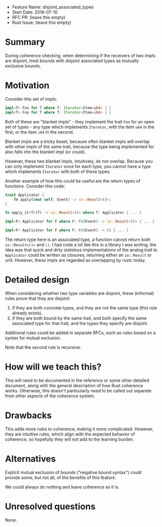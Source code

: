 - Feature Name: disjoint_associated_types
- Start Date: 2016-07-10
- RFC PR: (leave this empty)
- Rust Issue: (leave this empty)

# Summary
[summary]: #summary

During coherence checking, when determining if the receivers of two impls are
disjoint, treat bounds with disjoint associated types as mutually exclusive
bounds.

# Motivation
[motivation]: #motivation

Consider this set of impls:

```rust
impl<T> Foo for T where T: Iterator<Item=u64> { }
impl<T> Foo for T where T: Iterator<Item=i64> { }
```

Both of these are "blanket impls" - they implement the trait `Foo` for an open
set of types - any type which implements `Iterator`, with the item `u64` in
the first, or the item `i64` in the second.

Blanket impls are a tricky beast, because often blanket impls will overlap with
other impls of the same trait, because the type being implemented for also
falls into the blanket impl (or could).

However, these two blanket impls, intuitively, do not overlap. Because you can
only implement `Iterator` once for each type, you cannot have a type which
implements `Iterator` with both of these types.

Another example of how this could be useful are the return types of functions.
Consider this code:

```rust
trait Applicator {
    fn apply(&mut self, Event) -> io::Result<()>;
}

fn apply_it<T>(T) -> io::Result<()> where T: Applicator { ... }

impl<F> Applicator for F where F: Fn(Event) -> io::Result<()> { ... }

impl<F> Applicator for F where F: Fn(Event) -> () { ... }
```

The return type here is an associated type, a function cannot return both
`io::Result<()>` and `()`. I had code a lot like this in a library I was
writing; the idea was that quick and dirty stateless implementations of the
analog trait to `Applicator` could be written as closures, returning either
an `io::Result` or unit. However, these impls are regarded as overlapping by
rustc today.

# Detailed design
[design]: #detailed-design

When considering whether two type variables are disjoint, these (informal)
rules prove that they are disjoint:

1. If they are both concrete types, and they are not the same type (this rule
already exists).
2. If they are both bound by the same trait, and both specify the same
associated type for that trait, and the types they specify are disjoint.

Additional rules could be added in separate RFCs, such as rules based on a
syntax for mutual exclusion.

Note that the second rule is recursive.


# How will we teach this?
[teach]: #teach

This will need to be documented in the reference or some other detailed
document, along with the general description of how Rust coherence works.
Otherwise, this doesn't particularly need to be called out separate from other
aspects of the coherence system.

# Drawbacks
[drawbacks]: #drawbacks

This adds more rules to coherence, making it more complicated. However, they
are intuitive rules, which align with the expected behavior of coherence, so
hopefully they will not add to the learning burden.

# Alternatives
[alternatives]: #alternatives

Explicit mutual exclusion of bounds ("negative bound syntax") could provide
some, but not all, of the benefits of this feature.

We could always do nothing and leave coherence as it is.

# Unresolved questions
[unresolved]: #unresolved-questions

None.
